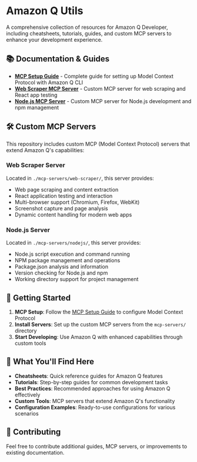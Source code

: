# Amazon Q Utils

A comprehensive collection of resources for Amazon Q Developer, including cheatsheets, tutorials, guides, and custom MCP servers to enhance your development experience.

## 📚 Documentation & Guides

- **[MCP Setup Guide](./MCP.md)** - Complete guide for setting up Model Context Protocol with Amazon Q CLI
- **[Web Scraper MCP Server](./mcp-servers/web-scraper/README.md)** - Custom MCP server for web scraping and React app testing
- **[Node.js MCP Server](./mcp-servers/nodejs/README.md)** - Custom MCP server for Node.js development and npm management

## 🛠️ Custom MCP Servers

This repository includes custom MCP (Model Context Protocol) servers that extend Amazon Q's capabilities:

### Web Scraper Server
Located in `./mcp-servers/web-scraper/`, this server provides:
- Web page scraping and content extraction
- React application testing and interaction
- Multi-browser support (Chromium, Firefox, WebKit)
- Screenshot capture and page analysis
- Dynamic content handling for modern web apps

### Node.js Server
Located in `./mcp-servers/nodejs/`, this server provides:
- Node.js script execution and command running
- NPM package management and operations
- Package.json analysis and information
- Version checking for Node.js and npm
- Working directory support for project management

## 🚀 Getting Started

1. **MCP Setup**: Follow the [MCP Setup Guide](./MCP.md) to configure Model Context Protocol
2. **Install Servers**: Set up the custom MCP servers from the `mcp-servers/` directory
3. **Start Developing**: Use Amazon Q with enhanced capabilities through custom tools

## 📖 What You'll Find Here

- **Cheatsheets**: Quick reference guides for Amazon Q features
- **Tutorials**: Step-by-step guides for common development tasks
- **Best Practices**: Recommended approaches for using Amazon Q effectively
- **Custom Tools**: MCP servers that extend Amazon Q's functionality
- **Configuration Examples**: Ready-to-use configurations for various scenarios

## 🤝 Contributing

Feel free to contribute additional guides, MCP servers, or improvements to existing documentation.
